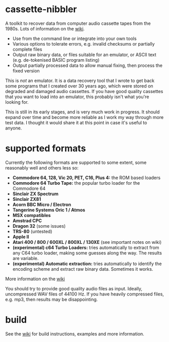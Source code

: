 # cassette-nibbler
A toolkit to recover data from computer audio cassette tapes from the 1980s. Lots of information on the [wiki](https://github.com/eightbitjim/cassette-nibbler/wiki).

* Use from the command line or integrate into your own tools
* Various options to tolerate errors, e.g. invalid checksums or partially complete files
* Output raw binary data, or files suitable for an emulator, or ASCII text (e.g. de-tokenised BASIC program listing)
* Output partially processed data to allow manual fixing, then process the fixed version

This is *not* an emulator. It is a data recovery tool that I wrote to get back some programs that I created over 30 years ago, which were stored on degraded and damaged audio cassettes. If you have good quality cassettes that you want to load into an emulator, this probably isn't what you're looking for.

This is still in its early stages, and is very much work in progress. It should expand over time and become more reliable as I work my way through more test data. I thought it would share it at this point in case it's useful to anyone.

# supported formats
Currently the following formats are supported to some extent, some reasonably well and others less so:

* **Commodore 64, 128, Vic 20, PET, C16, Plus 4:** the ROM based loaders
* **Commodore 64 Turbo Tape:** the popular turbo loader for the Commodore 64
* **Sinclair ZX Spectrum**
* **Sinclair ZX81**
* **Acorn BBC Micro / Electron** 
* **Tangerine Systems Oric 1 / Atmos** 
* **MSX compatibles**
* **Amstrad CPC**
* **Dragon 32** (some issues)
* **TRS-80** (untested)
* **Apple II**
* **Atari 400 / 800 / 600XL / 800XL / 130XE** (see important notes on wiki)
* **(experimental) c64 Turbo Loaders:** tries automatically to extract from any C64 turbo loader, making some guesses along the way. The results are variable.
* **(experimental) Automatic extraction:** tries automatically to identify the encoding scheme and extract raw binary data. Sometimes it works.

More information on the [wiki](https://github.com/eightbitjim/cassette-nibbler/wiki)

You should try to provide good quality audio files as input. Ideally, uncompressed WAV files of 44100 Hz. If you have heavily compressed files, e.g. mp3, then results may be disappointing.

# build

See the [wiki](https://github.com/eightbitjim/cassette-nibbler/wiki) for build instructions, examples and more information.
